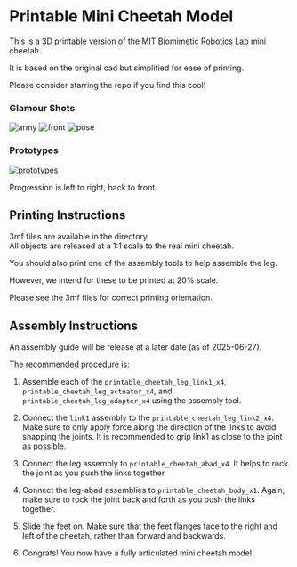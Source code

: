 # Printable Mini Cheetah Model

This is a 3D printable version of the [MIT Biomimetic Robotics Lab](https://biomimetics.mit.edu/) mini cheetah.

It is based on the original cad but simplified for ease of printing.

Please consider starring the repo if you find this cool!

### Glamour Shots
![army](glamour_shots/army.png)
![front](glamour_shots/front.png)
![pose](glamour_shots/pose.png)

### Prototypes
![prototypes](glamour_shots/prototypes.png)

Progression is left to right, back to front.

## Printing Instructions

3mf files are available in the directory.  
All objects are released at a 1:1 scale to the real mini cheetah.

You should also print one of the assembly tools to help assemble the leg.

However, we intend for these to be printed at 20% scale.

Please see the 3mf files for correct printing orientation.

## Assembly Instructions
An assembly guide will be release at a later date (as of 2025-06-27).

The recommended procedure is:

1. Assemble each of the `printable_cheetah_leg_link1_x4`, `printable_cheetah_leg_actuator_x4`, and
`printable_cheetah_leg_adapter_x4` using the assembly tool.

2. Connect the `link1` assembly to the `printable_cheetah_leg_link2_x4`.  Make sure to only apply
force along the direction of the links to avoid snapping the joints.  It is recommended to grip
link1 as close to the joint as possible.

3. Connect the leg assembly to `printable_cheetah_abad_x4`.  It helps to rock the joint as you push the links
together

4. Connect the leg-abad assemblies to `printable_cheetah_body_x1`.  Again, make sure to rock the joint back and forth
as you push the links together.

5. Slide the feet on.  Make sure that the feet flanges face to the right and left of the cheetah, rather than forward and backwards.

6. Congrats! You now have a fully articulated mini cheetah model.
